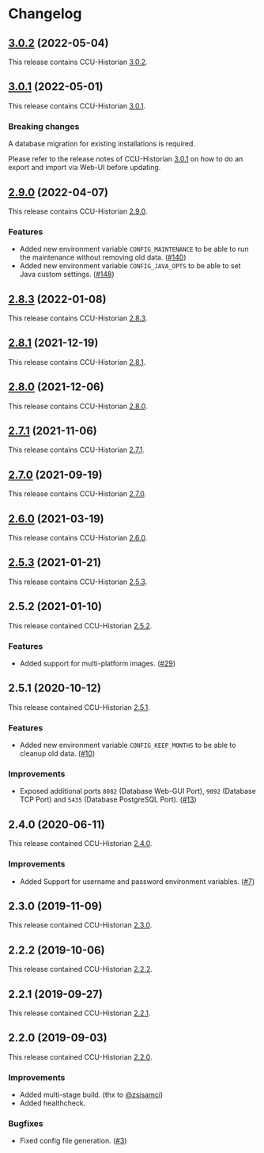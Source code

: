 # Changelog

## [3.0.2](https://github.com/jokay/docker-ccu-historian/releases/tag/3.0.2) (2022-05-04)

This release contains CCU-Historian [3.0.2](https://github.com/mdzio/ccu-historian/releases/tag/3.0.2).

## [3.0.1](https://github.com/jokay/docker-ccu-historian/releases/tag/3.0.1) (2022-05-01)

This release contains CCU-Historian [3.0.1](https://github.com/mdzio/ccu-historian/releases/tag/3.0.1).

### Breaking changes

A database migration for existing installations is required.

Please refer to the release notes of CCU-Historian [3.0.1](https://github.com/mdzio/ccu-historian/releases/tag/3.0.1)
on how to do an export and import via Web-UI before updating.

## [2.9.0](https://github.com/jokay/docker-ccu-historian/releases/tag/2.9.0) (2022-04-07)

This release contains CCU-Historian [2.9.0](https://github.com/mdzio/ccu-historian/releases/tag/2.9.0).

### Features

- Added new environment variable `CONFIG_MAINTENANCE` to be able to run the
  maintenance without removing old data. ([#140])
- Added new environment variable `CONFIG_JAVA_OPTS` to be able to set Java
  custom settings. ([#148])

## [2.8.3](https://github.com/jokay/docker-ccu-historian/releases/tag/2.8.3) (2022-01-08)

This release contains CCU-Historian [2.8.3](https://github.com/mdzio/ccu-historian/releases/tag/2.8.3).

## [2.8.1](https://github.com/jokay/docker-ccu-historian/releases/tag/2.8.1) (2021-12-19)

This release contains CCU-Historian [2.8.1](https://github.com/mdzio/ccu-historian/releases/tag/2.8.1).

## [2.8.0](https://github.com/jokay/docker-ccu-historian/releases/tag/2.8.0) (2021-12-06)

This release contains CCU-Historian [2.8.0](https://github.com/mdzio/ccu-historian/releases/tag/2.8.0).

## [2.7.1](https://github.com/jokay/docker-ccu-historian/releases/tag/2.7.1) (2021-11-06)

This release contains CCU-Historian [2.7.1](https://github.com/mdzio/ccu-historian/releases/tag/2.7.1).

## [2.7.0](https://github.com/jokay/docker-ccu-historian/releases/tag/2.7.0) (2021-09-19)

This release contains CCU-Historian [2.7.0](https://github.com/mdzio/ccu-historian/releases/tag/2.7.0).

## [2.6.0](https://github.com/jokay/docker-ccu-historian/releases/tag/2.6.0) (2021-03-19)

This release contains CCU-Historian [2.6.0](https://github.com/mdzio/ccu-historian/releases/tag/2.6.0).

## [2.5.3](https://github.com/jokay/docker-ccu-historian/releases/tag/2.5.3) (2021-01-21)

This release contains CCU-Historian [2.5.3](https://github.com/mdzio/ccu-historian/releases/tag/2.5.3).

## 2.5.2 (2021-01-10)

This release contained CCU-Historian [2.5.2](https://github.com/mdzio/ccu-historian/releases/tag/2.5.2).

### Features

- Added support for multi-platform images. ([#29])

## 2.5.1 (2020-10-12)

This release contained CCU-Historian [2.5.1](https://github.com/mdzio/ccu-historian/releases/tag/2.5.1).

### Features

- Added new environment variable `CONFIG_KEEP_MONTHS` to be able to cleanup old
data. ([#10])

### Improvements

- Exposed additional ports `8082` (Database Web-GUI Port), `9092` (Database TCP
Port) and `5435` (Database PostgreSQL Port). ([#13])

## 2.4.0 (2020-06-11)

This release contained CCU-Historian [2.4.0](https://github.com/mdzio/ccu-historian/releases/tag/2.4.0).

### Improvements

- Added Support for username and password environment variables. ([#7])

## 2.3.0 (2019-11-09)

This release contained CCU-Historian [2.3.0](https://github.com/mdzio/ccu-historian/releases/tag/2.3.0).

## 2.2.2 (2019-10-06)

This release contained CCU-Historian [2.2.2](https://github.com/mdzio/ccu-historian/releases/tag/2.2.2).

## 2.2.1 (2019-09-27)

This release contained CCU-Historian [2.2.1](https://github.com/mdzio/ccu-historian/releases/tag/2.2.1).

## 2.2.0 (2019-09-03)

This release contained CCU-Historian [2.2.0](https://github.com/mdzio/ccu-historian/releases/tag/2.2.0).

### Improvements

- Added multi-stage build. (thx to [@zsisamci](https://github.com/zsisamci))
- Added healthcheck.

### Bugfixes

- Fixed config file generation. ([#3])

[#3]: https://github.com/jokay/docker-ccu-historian/issues/3
[#7]: https://github.com/jokay/docker-ccu-historian/issues/7
[#10]: https://github.com/jokay/docker-ccu-historian/issues/10
[#13]: https://github.com/jokay/docker-ccu-historian/issues/13
[#29]: https://github.com/jokay/docker-ccu-historian/issues/29
[#140]: https://github.com/jokay/docker-ccu-historian/issues/140
[#148]: https://github.com/jokay/docker-ccu-historian/issues/148
